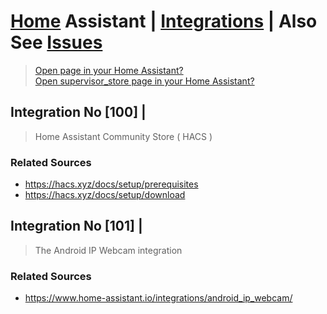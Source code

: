 # <a href="https://github.com/SanjeevStephan/HomeAssistantOnPi">Home</a> Assistant | <a href="https://github.com/SanjeevStephan/HomeAssistantOnPi/blob/main/integrations.md">Integrations</a> | Also See <a href="https://github.com/SanjeevStephan/HomeAssistantOnPi/blob/main/issues.md">Issues</a>

> <a href="https://my.home-assistant.io/redirect/info/"> Open page in your Home Assistant? </a> <br/>
> <a href="https://my.home-assistant.io/redirect/supervisor_store/">Open supervisor_store page in your Home Assistant?</a>

## Integration No [100] | 
> Home Assistant Community Store ( HACS )

### Related Sources
  * https://hacs.xyz/docs/setup/prerequisites
  * https://hacs.xyz/docs/setup/download

## Integration No [101] | 
> The Android IP Webcam integration

### Related Sources
  * <a href="https://www.home-assistant.io/integrations/android_ip_webcam/">https://www.home-assistant.io/integrations/android_ip_webcam/</a>
